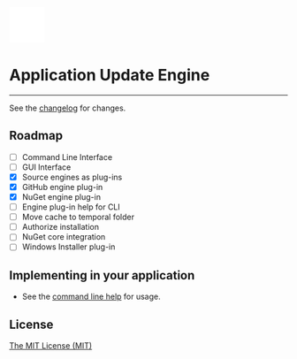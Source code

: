 ![logo](https://raw.githubusercontent.com/ennerperez/updater/master/.editoricon.png)

# Application Update Engine

---------------------------------------

See the [changelog](CHANGELOG.md) for changes.

## Roadmap
- [ ] Command Line Interface
- [ ] GUI Interface
- [x] Source engines as plug-ins
- [x] GitHub engine plug-in
- [x] NuGet engine plug-in
- [ ] Engine plug-in help for CLI
- [ ] Move cache to temporal folder
- [ ] Authorize installation
- [ ] NuGet core integration
- [ ] Windows Installer plug-in

## Implementing in your application
- See the [command line help](HELP_CLI.md) for usage.

## License
[The MIT License (MIT)](LICENSE)